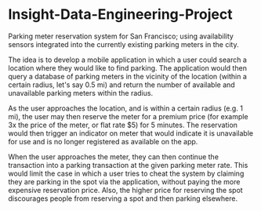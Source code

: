 # Insight-Data-Engineering-Project

Parking meter reservation system for San Francisco; using availability sensors integrated into the currently existing parking 
meters in the city.

The idea is to develop a mobile application in which a user could search a location where they would like to find parking.
The application would then query a database of parking meters in the vicinity of the location (within a certain radius, 
let's say 0.5 mi) and return the number of available and unavailable parking meters within the radius. 

As the user approaches the location, and is within a certain radius (e.g. 1 mi), the user may then reserve the meter for a 
premium price (for example 3x the price of the meter, or flat rate $5) for 5 minutes.  The reservation would then trigger an 
indicator on meter that would indicate it is unavailable for use and is no longer registered as available on the app. 

When the user approaches the meter, they can then continue the transaction into a parking transaction at the given parking 
meter rate. This would limit the case in which a user tries to cheat the system by claiming they are parking in the spot 
via the application, without paying the more expensive reservation price. Also, the higher price for reserving the spot
discourages people from reserving a spot and then parking elsewhere. 

